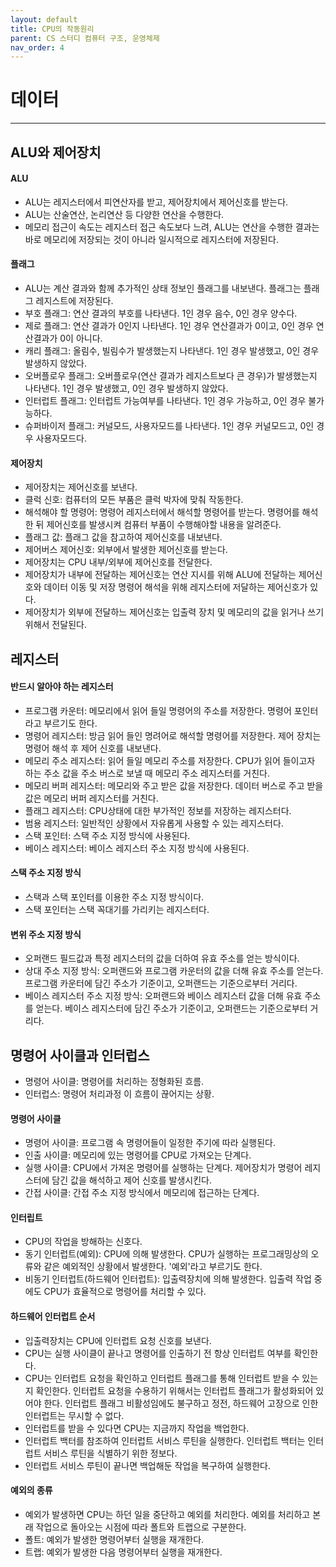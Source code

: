 ```yaml
---
layout: default
title: CPU의 작동원리
parent: CS 스터디 컴퓨터 구조, 운영체제
nav_order: 4
---
```


# 데이터

---

## ALU와 제어장치

#### ALU

- ALU는 레지스터에서 피연산자를 받고, 제어장치에서 제어신호를 받는다.
- ALU는 산술연산, 논리연산 등 다양한 연산을 수행한다.
- 메모리 접근이 속도는 레지스터 접근 속도보다 느려, ALU는 연산을 수행한 결과는 바로 메모리에 저장되는 것이 아니라 일시적으로 레지스터에 저장된다.

#### 플래그

- ALU는 계산 결과와 함께 추가적인 상태 정보인 플래그를 내보낸다. 플래그는 플래그 레지스트에 저장된다.
- 부호 플래그: 연산 결과의 부호를 나타낸다. 1인 경우 음수, 0인 경우 양수다.
- 제로 플래그: 연산 결과가 0인지 나타낸다. 1인 경우 연산결과가 0이고, 0인 경우 연산결과가 0이 아니다.
- 캐리 플래그: 올림수, 빌림수가 발생했는지 나타낸다. 1인 경우 발생했고, 0인 경우 발생하지 않았다.
- 오버플로우 플래그: 오버플로우(연산 결과가 레지스트보다 큰 경우)가 발생했는지 나타낸다. 1인 경우 발생했고, 0인 경우 발생하지 않았다.
- 인터럽트 플래그: 인터럽트 가능여부를 나타낸다. 1인 경우 가능하고, 0인 경우 불가능하다.
- 슈퍼바이저 플래그: 커널모드, 사용자모드를 나타낸다. 1인 경우 커널모드고, 0인 경우 사용자모드다.

#### 제어장치

- 제어장치는 제어신호를 보낸다.
- 클럭 신호: 컴퓨터의 모든 부품은 클럭 박자에 맞춰 작동한다.
- 해석해야 할 명령어: 명령어 레지스터에서 해석할 명령어를 받는다. 명령어를 해석한 뒤 제어신호를 발생시켜 컴퓨터 부품이 수행해야할 내용을 알려준다.
- 플래그 값: 플래그 값을 참고하여 제어신호를 내보낸다.
- 제어버스 제어신호: 외부에서 발생한 제어신호를 받는다.
- 제어장치는 CPU 내부/외부에 제어신호를 전달한다.
- 제어장치가 내부에 전달하는 제어신호는 연산 지시를 위해 ALU에 전달하는 제어신호와 데이터 이동 및 저장 명령어 해석을 위해 레지스터에 저달하는 제어신호가 있다.
- 제어장치가 외부에 전달하느 제어신호는 입출력 장치 및 메모리의 값을 읽거나 쓰기 위해서 전달된다.

## 레지스터

#### 반드시 알아야 하는 레지스터

- 프로그램 카운터: 메모리에서 읽어 들일 명령어의 주소를 저장한다. 명령어 포인터라고 부르기도 한다.
- 명령어 레지스터: 방금 읽어 들인 명려어로 해석할 명령어를 저장한다. 제어 장치는 명령어 해석 후 제어 신호를 내보낸다.
- 메모리 주소 레지스터: 읽어 들일 메모리 주소를 저장한다. CPU가 읽어 들이고자 하는 주소 값을 주소 버스로 보낼 때 메모리 주소 레지스터를 거친다.
- 메모리 버퍼 레지스터: 메모리와 주고 받은 값을 저장한다. 데이터 버스로 주고 받을 값은 메모리 버퍼 레지스터를 거친다.
- 플래그 레지스터: CPU상태에 대한 부가적인 정보를 저장하는 레지스터다.
- 범용 레지스터: 일반적인 상황에서 자유롭게 사용할 수 있는 레지스터다.
- 스택 포인터: 스택 주소 지정 방식에 사용된다.
- 베이스 레지스터: 베이스 레지스터 주소 지정 방식에 사용된다.

#### 스택 주소 지정 방식

- 스택과 스택 포인터를 이용한 주소 지정 방식이다.
- 스택 포인터는 스택 꼭대기를 가리키는 레지스터다.

#### 변위 주소 지정 방식

- 오퍼랜드 필드값과 특정 레지스터의 값을 더하여 유효 주소를 얻는 방식이다.
- 상대 주소 지정 방식: 오퍼랜드와 프로그램 카운터의 값을 더해 유효 주소를 얻는다. 프로그램 카운터에 담긴 주소가 기준이고, 오퍼랜드는 기준으로부터 거리다.
- 베이스 레지스터 주소 지정 방식: 오퍼랜드와 베이스 레지스터 값을 더해 유효 주소를 얻는다. 베이스 레지스터에 담긴 주소가 기준이고, 오퍼랜드는 기준으로부터 거리다.

## 명령어 사이클과 인터럽스

- 명령어 사이클: 명령어를 처리하는 정형화된 흐름.
- 인터럽스: 명령어 처리과정 이 흐름이 끊어지는 상황.

#### 명령어 사이클

- 명령어 사이클: 프로그램 속 명령어들이 일정한 주기에 따라 실행된다.
- 인출 사이클: 메모리에 있는 명령어를 CPU로 가져오는 단계다.
- 실행 사이클: CPU에서 가져온 명령어를 실행하는 단계다. 제어장치가 명령어 레지스터에 담긴 값을 해석하고 제어 신호를 발생시킨다.
- 간접 사이클: 간접 주소 지정 방식에서 메모리에 접근하는 단계다.

#### 인터립트

- CPU의 작업을 방해하는 신호다.
- 동기 인터럽트(예외): CPU에 의해 발생한다. CPU가 실행하는 프로그래밍상의 오류와 같은 예외적인 상황에서 발생한다. '예외'라고 부르기도 한다.
- 비동기 인터럽트(하드웨어 인터럽트): 입출력장치에 의해 발생한다. 입출력 작업 중에도 CPU가 효율적으로 명령어를 처리할 수 있다.

#### 하드웨어 인터럽트 순서

- 입출력장치는 CPU에 인터럽트 요청 신호를 보낸다.
- CPU는 실행 사이클이 끝나고 명령어를 인출하기 전 항상 인터럽트 여부를 확인한다.
- CPU는 인터럽트 요청을 확인하고 인터럽트 플래그를 통해 인터럽트 받을 수 있는지 확인한다. 인터럽트 요청을 수용하기 위해서는 인터럽트 플래그가 활성화되어 있어야 한다. 인터럽트 플래그 비활성임에도 불구하고 정전, 하드웨어 고장으로 인한 인터럽트는 무시할 수 없다.
- 인터럽트를 받을 수 있다면 CPU는 지금까지 작업을 백업한다.
- 인터럽트 백터를 참조하여 인터럽트 서비스 루틴을 실행한다. 인터럽트 백터는 인터럽트 서비스 루틴을 식별하기 위한 정보다.
- 인터럽트 서비스 루틴이 끝나면 백업해둔 작업을 복구하여 실행한다.

#### 예외의 종류

- 예외가 발생하면 CPU는 하던 일을 중단하고 예외를 처리한다. 예외를 처리하고 본래 작업으로 돌아오는 시점에 따라 폴트와 트랩으로 구분한다.
- 폴트: 예외가 발생한 명령어부터 실행을 재개한다.
- 트랩: 예외가 발생한 다음 명령어부터 실행을 재개한다.
